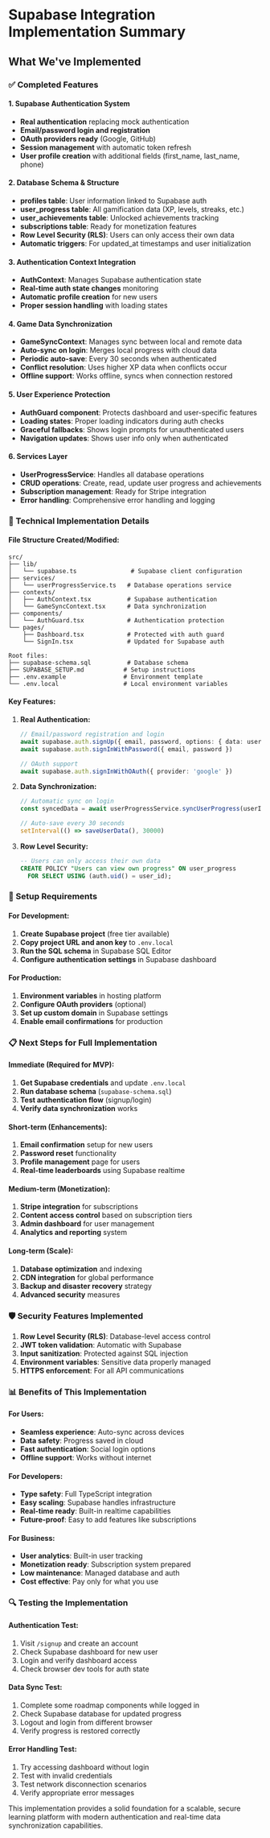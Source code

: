 # Supabase Integration Implementation Summary

## What We've Implemented

### ✅ Completed Features

#### 1. **Supabase Authentication System**
- **Real authentication** replacing mock authentication
- **Email/password login and registration**
- **OAuth providers ready** (Google, GitHub)
- **Session management** with automatic token refresh
- **User profile creation** with additional fields (first_name, last_name, phone)

#### 2. **Database Schema & Structure**
- **profiles table**: User information linked to Supabase auth
- **user_progress table**: All gamification data (XP, levels, streaks, etc.)
- **user_achievements table**: Unlocked achievements tracking
- **subscriptions table**: Ready for monetization features
- **Row Level Security (RLS)**: Users can only access their own data
- **Automatic triggers**: For updated_at timestamps and user initialization

#### 3. **Authentication Context Integration**
- **AuthContext**: Manages Supabase authentication state
- **Real-time auth state changes** monitoring
- **Automatic profile creation** for new users
- **Proper session handling** with loading states

#### 4. **Game Data Synchronization**
- **GameSyncContext**: Manages sync between local and remote data
- **Auto-sync on login**: Merges local progress with cloud data
- **Periodic auto-save**: Every 30 seconds when authenticated
- **Conflict resolution**: Uses higher XP data when conflicts occur
- **Offline support**: Works offline, syncs when connection restored

#### 5. **User Experience Protection**
- **AuthGuard component**: Protects dashboard and user-specific features
- **Loading states**: Proper loading indicators during auth checks
- **Graceful fallbacks**: Shows login prompts for unauthenticated users
- **Navigation updates**: Shows user info only when authenticated

#### 6. **Services Layer**
- **UserProgressService**: Handles all database operations
- **CRUD operations**: Create, read, update user progress and achievements
- **Subscription management**: Ready for Stripe integration
- **Error handling**: Comprehensive error handling and logging

### 🔧 Technical Implementation Details

#### **File Structure Created/Modified:**

```
src/
├── lib/
│   └── supabase.ts               # Supabase client configuration
├── services/
│   └── userProgressService.ts   # Database operations service
├── contexts/
│   ├── AuthContext.tsx          # Supabase authentication
│   └── GameSyncContext.tsx      # Data synchronization
├── components/
│   └── AuthGuard.tsx            # Authentication protection
└── pages/
    ├── Dashboard.tsx            # Protected with auth guard
    └── SignIn.tsx               # Updated for Supabase auth

Root files:
├── supabase-schema.sql          # Database schema
├── SUPABASE_SETUP.md           # Setup instructions
├── .env.example                # Environment template
└── .env.local                  # Local environment variables
```

#### **Key Features:**

1. **Real Authentication:**
   ```typescript
   // Email/password registration and login
   await supabase.auth.signUp({ email, password, options: { data: userMetadata } })
   await supabase.auth.signInWithPassword({ email, password })
   
   // OAuth support
   await supabase.auth.signInWithOAuth({ provider: 'google' })
   ```

2. **Data Synchronization:**
   ```typescript
   // Automatic sync on login
   const syncedData = await userProgressService.syncUserProgress(userId, localData)
   
   // Auto-save every 30 seconds
   setInterval(() => saveUserData(), 30000)
   ```

3. **Row Level Security:**
   ```sql
   -- Users can only access their own data
   CREATE POLICY "Users can view own progress" ON user_progress
     FOR SELECT USING (auth.uid() = user_id);
   ```

### 🚀 Setup Requirements

#### **For Development:**
1. **Create Supabase project** (free tier available)
2. **Copy project URL and anon key** to `.env.local`
3. **Run the SQL schema** in Supabase SQL Editor
4. **Configure authentication settings** in Supabase dashboard

#### **For Production:**
1. **Environment variables** in hosting platform
2. **Configure OAuth providers** (optional)
3. **Set up custom domain** in Supabase settings
4. **Enable email confirmations** for production

### 📋 Next Steps for Full Implementation

#### **Immediate (Required for MVP):**
1. **Get Supabase credentials** and update `.env.local`
2. **Run database schema** (`supabase-schema.sql`)
3. **Test authentication flow** (signup/login)
4. **Verify data synchronization** works

#### **Short-term (Enhancements):**
1. **Email confirmation** setup for new users
2. **Password reset** functionality
3. **Profile management** page for users
4. **Real-time leaderboards** using Supabase realtime

#### **Medium-term (Monetization):**
1. **Stripe integration** for subscriptions
2. **Content access control** based on subscription tiers
3. **Admin dashboard** for user management
4. **Analytics and reporting** system

#### **Long-term (Scale):**
1. **Database optimization** and indexing
2. **CDN integration** for global performance
3. **Backup and disaster recovery** strategy
4. **Advanced security** measures

### 🛡️ Security Features Implemented

1. **Row Level Security (RLS)**: Database-level access control
2. **JWT token validation**: Automatic with Supabase
3. **Input sanitization**: Protected against SQL injection
4. **Environment variables**: Sensitive data properly managed
5. **HTTPS enforcement**: For all API communications

### 📊 Benefits of This Implementation

#### **For Users:**
- **Seamless experience**: Auto-sync across devices
- **Data safety**: Progress saved in cloud
- **Fast authentication**: Social login options
- **Offline support**: Works without internet

#### **For Developers:**
- **Type safety**: Full TypeScript integration
- **Easy scaling**: Supabase handles infrastructure
- **Real-time ready**: Built-in realtime capabilities
- **Future-proof**: Easy to add features like subscriptions

#### **For Business:**
- **User analytics**: Built-in user tracking
- **Monetization ready**: Subscription system prepared
- **Low maintenance**: Managed database and auth
- **Cost effective**: Pay only for what you use

### 🔍 Testing the Implementation

#### **Authentication Test:**
1. Visit `/signup` and create an account
2. Check Supabase dashboard for new user
3. Login and verify dashboard access
4. Check browser dev tools for auth state

#### **Data Sync Test:**
1. Complete some roadmap components while logged in
2. Check Supabase database for updated progress
3. Logout and login from different browser
4. Verify progress is restored correctly

#### **Error Handling Test:**
1. Try accessing dashboard without login
2. Test with invalid credentials
3. Test network disconnection scenarios
4. Verify appropriate error messages

This implementation provides a solid foundation for a scalable, secure learning platform with modern authentication and real-time data synchronization capabilities.
